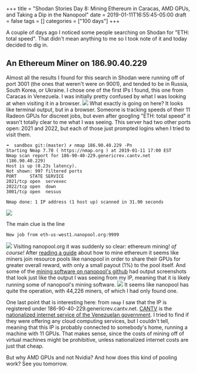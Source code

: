 +++
title = "Shodan Stories Day 8: Mining Ethereum in Caracas, AMD GPUs, and Taking a Dip in the Nanopool"
date = 2019-01-11T16:55:45-05:00
draft = false
tags = []
categories = ["100 days"]
+++

A couple of days ago I noticed some people searching on Shodan for "ETH: total speed". That didn't mean anything to me so I took note of it and today decided to dig in.


## An Ethereum Miner on 186.90.40.229
Almost all the results I found for this search in Shodan were running off of port 3001 (the ones that weren't were on 9001), and tended to be in Russia, South Korea, or Ukraine. I chose one of the first IPs I found, this one from Caracas in Venezuela. I was initially pretty confused by what I was looking at when visiting it in a browser.
![](/images/100Days/Day8/ETH1.png)
What exactly is going on here? It looks like terminal output, but in a browser. Someone is tracking speeds of their 11 Radeon GPUs for discreet jobs, but even after googling "ETH: total speed" it wasn't totally clear to me what I was seeing. This server had two other ports open: 2021 and 2022, but each of those just prompted logins when I tried to visit them.
```
➜  sandbox git:(master) ✗ nmap 186.90.40.229 -Pn
Starting Nmap 7.70 ( https://nmap.org ) at 2019-01-11 17:00 EST
Nmap scan report for 186-90-40-229.genericrev.cantv.net (186.90.40.229)
Host is up (0.23s latency).
Not shown: 997 filtered ports
PORT     STATE SERVICE
2021/tcp open  servexec
2022/tcp open  down
3001/tcp open  nessus

Nmap done: 1 IP address (1 host up) scanned in 31.90 seconds
```
![](/images/100Days/Day8/login.png)

The main clue is the line
```
New job from eth-us-west1.nanopool.org:9999
```
![](/images/100Days/Day8/nanopool.png)
Visiting nanopool.org it was suddenly so clear: ethereum mining! _of course!_ After [reading a guide](https://blockonomi.com/how-to-dual-mine-ethereum-and-sia/) about how to mine ethereum it seems like miners join resource pools like nanopool in order to share their GPUs for greater overall reward, with only a small payout (1%) to the pool itself. And some of the [mining software on nanopool's github](https://github.com/nanopool) had output screenshots that look just like the output I was seeing from my IP, meaning that it is likely running some of nanopool's mining software.
![](/images/100Days/Day8/nanopool2.png)
It seems like nanopool has quite the operation, with 44,226 miners, of which I had only found one.

One last point that is interesting here: from `nmap` I saw that the IP is registered under 186-90-40-229.genericrev.cantv.net. [CANTV](http://cantv.net/) is the [nationalized internet service of the Venezuelan government](https://en.wikipedia.org/wiki/CANTV). I tried to find if they were offering any cloud computing services, but I couldn't tell, meaning that this IP is probably connected to somebody's home, running a machine with 11 GPUs. That makes sense, since the costs of mining off of virtual machines might be prohibitive, unless nationalized internet costs are just that cheap.

But why AMD GPUs and not Nvidia? And how does this kind of pooling work? See you tomorrow.
